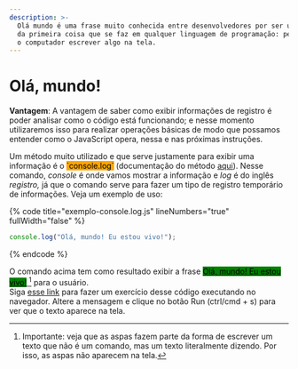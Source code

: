 ```yaml
---
description: >-
  Olá mundo é uma frase muito conhecida entre desenvolvedores por ser um padrão
  da primeira coisa que se faz em qualquer linguagem de programação: pedir para
  o computador escrever algo na tela.
---
```


# Olá, mundo!

**Vantagem**: A vantagem de saber como exibir informações de registro é poder analisar como o código está funcionando; e nesse momento utilizaremos isso para realizar operações básicas de modo que possamos entender como o JavaScript opera, nessa e nas próximas instruções.

Um método muito utilizado e que serve justamente para exibir uma informação é o <mark style="background-color:orange;">\`console.log\`</mark> (documentação do método [aqui](https://developer.mozilla.org/en-US/docs/Web/API/console/log)). Nesse comando, _console_ é onde vamos mostrar a informação e _log_ é do inglês _registro,_ já que o comando serve para fazer um tipo de registro temporário de informações. Veja um exemplo de uso:

{% code title="exemplo-console.log.js" lineNumbers="true" fullWidth="false" %}
```javascript
console.log("Olá, mundo! Eu estou vivo!");
```
{% endcode %}

O comando acima tem como resultado exibir a frase  [<mark style="background-color:green;">Olá, mundo! Eu estou vivo!</mark> ](#user-content-fn-1)[^1] para o usuário.\
Siga [esse link](https://coolfee.github.io/#\{%22autorun%22:%221%22,%22code%22:%22\(\(\)%20=%3E%20{\n%20%20//aqui%20vem%20o%20c%C3%B3digo\n%20%20console.log\(\\%22Ol%C3%A1,%20mundo!%20Eu%20estou%20vivo!\\%22\);\n}\)\(\);%22,%22tests%22:%22;%22}) para fazer um exercício desse código executando no navegador. Altere a mensagem e clique no botão Run (ctrl/cmd + s) para ver que o texto aparece na tela.

[^1]: Importante: veja que as aspas fazem parte da forma de escrever um texto que não é um comando, mas um texto literalmente dizendo. Por isso, as aspas não aparecem na tela.
